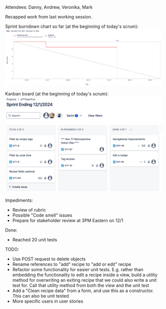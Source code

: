Attendees: Danny, Andrew, Veronika, Mark

Recapped work from last working session.

Sprint burndown chart so far (at the beginning of today's scrum):
![Burndown](images/Burndown_Nov27.png)

Kanban board (at the beginning of today's scrum):
![Kanban](images/Kanban_Nov27.png)

Impediments:
* Review of rubric
* Possible "Code smell" issues
* Prepare for stakeholder review at 3PM Eastern on 12/1

Done:
* Reached 20 unit tests

TODO:
* Use POST request to delete objects
* Rename references to "add" recipe to "add or edit" recipe
* Refactor some functionality for easier unit tests.  E.g. rather than embedding the functionality to edit a recipe
inside a view, build a utility method for overwriting an exiting recipe that we could also write a unit test for.  Call
that utility method from both the view and the unit test
* Add a "Clean recipe data" from a form, and use this as a constructor.  This can also be unit tested
* More specific users in user stories